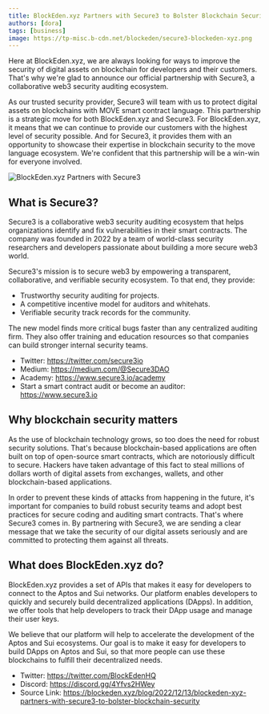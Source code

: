 ```yaml
---
title: BlockEden.xyz Partners with Secure3 to Bolster Blockchain Security
authors: [dora]
tags: [business]
image: https://tp-misc.b-cdn.net/blockeden/secure3-blockeden-xyz.png
---
```


Here at BlockEden.xyz, we are always looking for ways to improve the security of digital assets on blockchain for developers and their customers. That's why we're glad to announce our official partnership with Secure3, a collaborative web3 security auditing ecosystem. 



As our trusted security provider, Secure3 will team with us to protect digital assets on blockchains with MOVE smart contract language. This partnership is a strategic move for both BlockEden.xyz and Secure3. For BlockEden.xyz, it means that we can continue to provide our customers with the highest level of security possible. And for Secure3, it provides them with an opportunity to showcase their expertise in blockchain security to the move language ecosystem. We're confident that this partnership will be a win-win for everyone involved.


![BlockEden.xyz Partners with Secure3](https://tp-misc.b-cdn.net/blockeden/secure3-blockeden-xyz.png "BlockEden.xyz Partners with Secure3")

## What is Secure3?

Secure3 is a collaborative web3 security auditing ecosystem that helps organizations identify and fix vulnerabilities in their smart contracts. The company was founded in 2022 by a team of world-class security researchers and developers passionate about building a more secure web3 world.

Secure3's mission is to secure web3 by empowering a transparent, collaborative, and verifiable security ecosystem. To that end, they provide:

- Trustworthy security auditing for projects.
- A competitive incentive model for auditors and whitehats.
- Verifiable security track records for the community.

The new model finds more critical bugs faster than any centralized auditing firm. They also offer training and education resources so that companies can build stronger internal security teams.

* Twitter: https://twitter.com/secure3io
* Medium: https://medium.com/@Secure3DAO
* Academy: https://www.secure3.io/academy
* Start a smart contract audit or become an auditor: https://www.secure3.io

## Why blockchain security matters

As the use of blockchain technology grows, so too does the need for robust security solutions. That's because blockchain-based applications are often built on top of open-source smart contracts, which are notoriously difficult to secure. Hackers have taken advantage of this fact to steal millions of dollars worth of digital assets from exchanges, wallets, and other blockchain-based applications.

In order to prevent these kinds of attacks from happening in the future, it's important for companies to build robust security teams and adopt best practices for secure coding and auditing smart contracts. That's where Secure3 comes in. By partnering with Secure3, we are sending a clear message that we take the security of our digital assets seriously and are committed to protecting them against all threats.

## What does BlockEden.xyz do?

BlockEden.xyz provides a set of APIs that makes it easy for developers to connect to the Aptos and Sui networks. Our platform enables developers to quickly and securely build decentralized applications (DApps). In addition, we offer tools that help developers to track their DApp usage and manage their user keys.

We believe that our platform will help to accelerate the development of the Aptos and Sui ecosystems. Our goal is to make it easy for developers to build DApps on Aptos and Sui, so that more people can use these blockchains to fulfill their decentralized needs.

* Twitter: https://twitter.com/BlockEdenHQ
* Discord: https://discord.gg/4Yfvs2HWey
* Source Link: https://blockeden.xyz/blog/2022/12/13/blockeden-xyz-partners-with-secure3-to-bolster-blockchain-security
